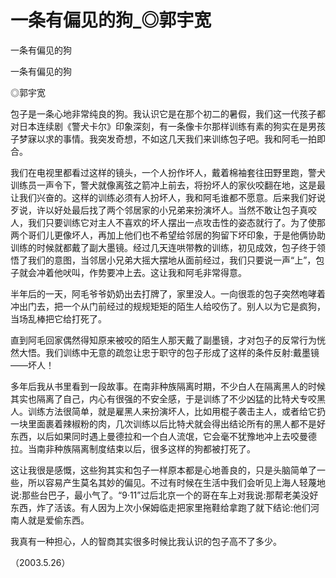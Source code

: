 # 一条有偏见的狗_◎郭宇宽

一条有偏见的狗

一条有偏见的狗

◎郭宇宽

包子是一条心地非常纯良的狗。我认识它是在那个初二的暑假，我们这一代孩子都对日本连续剧《警犬卡尔》印象深刻，有一条像卡尔那样训练有素的狗实在是男孩子梦寐以求的事情。我突发奇想，不如这几天我们来训练包子吧。我和阿毛一拍即合。

我们在电视里都看过这样的镜头，一个人扮作坏人，戴着棉袖套往田野里跑，警犬训练员一声令下，警犬就像离弦之箭冲上前去，将扮坏人的家伙咬翻在地，这是最让我们兴奋的。这样的训练必须有人扮坏人，我和阿毛谁都不愿意。后来我们好说歹说，许以好处最后找了两个邻居家的小兄弟来扮演坏人。当然不敢让包子真咬人，我们只要训练它对主人不喜欢的坏人摆出一点攻击性的姿态就行了。为了使那两个哥们儿更像坏人，再加上他们也不希望给邻居的狗留下坏印象，于是他俩协助训练的时候就都戴了副大墨镜。经过几天连哄带教的训练，初见成效，包子终于领悟了我们的意图，当邻居小兄弟大摇大摆地从面前经过，我们只要说一声“上”，包子就会冲着他吠叫，作势要冲上去。这让我和阿毛非常得意。

半年后的一天，阿毛爷爷奶奶出去打牌了，家里没人。一向很乖的包子突然咆哮着冲出门去，把一个从门前经过的规规矩矩的陌生人给咬伤了。别人以为它是疯狗，当场乱棒把它给打死了。

直到阿毛回家偶然得知原来被咬的陌生人那天戴了副墨镜，才对包子的反常行为恍然大悟。我们训练中无意的疏忽让忠于职守的包子形成了这样的条件反射:戴墨镜——坏人！

多年后我从书里看到一段故事。在南非种族隔离时期，不少白人在隔离黑人的时候其实也隔离了自己，内心有很强的不安全感，于是训练了不少凶猛的比特犬专咬黑人。训练方法很简单，就是雇黑人来扮演坏人，比如用棍子袭击主人，或者给它扔一块里面裹着辣椒粉的肉，几次训练以后比特犬就会得出结论所有的黑人都不是好东西，以后如果同时遇上曼德拉和一个白人流氓，它会毫不犹豫地冲上去咬曼德拉。当南非种族隔离制度结束以后，很多这样的狗都被打死了。

这让我很是感慨，这些狗其实和包子一样原本都是心地善良的，只是头脑简单了一些，所以容易产生莫名其妙的偏见。不过有时候在生活中我们会听见上海人轻蔑地说:那些台巴子，最小气了。“9·11”过后北京一个的哥在车上对我说:那帮老美没好东西，炸了活该。有人因为上次小保姆临走把家里拖鞋给拿跑了就下结论:他们河南人就是爱偷东西。

我真有一种担心，人的智商其实很多时候比我认识的包子高不了多少。

（2003.5.26）